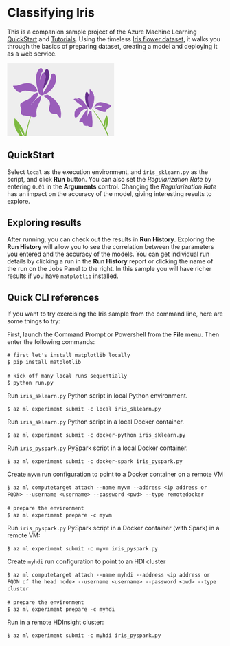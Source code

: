 # Classifying Iris

This is a companion sample project of the Azure Machine Learning [QuickStart](https://docs.microsoft.com/azure/machine-learning/preview/quickstart-installation) and [Tutorials](https://docs.microsoft.com/azure/machine-learning/preview/tutorial-classifying-iris-part-1). Using the timeless [Iris flower dataset](https://en.wikipedia.org/wiki/Iris_flower_data_set), it walks you through the basics of preparing dataset, creating a model and deploying it as a web service.

![cover](./docs/cover.png)

## QuickStart
Select `local` as the execution environment, and `iris_sklearn.py` as the script, and click **Run** button.  You can also set the _Regularization Rate_ by entering `0.01` in the **Arguments** control.  Changing the _Regularization Rate_ has an impact on the accuracy of the model, giving interesting results to explore.

## Exploring results
After running, you can check out the results in **Run History**.  Exploring the **Run History** will allow you to see the correlation between the parameters you entered and the accuracy of the models.  You can get individual run details by clicking a run in the **Run History** report or clicking the name of the run on the Jobs Panel to the right.  In this sample you will have richer results if you have `matplotlib` installed.

## Quick CLI references
If you want to try exercising the Iris sample from the command line, here are some things to try:

First, launch the Command Prompt or Powershell from the **File** menu. Then enter the following commands:

```
# first let's install matplotlib locally
$ pip install matplotlib

# kick off many local runs sequentially
$ python run.py
```

Run `iris_sklearn.py` Python script in local Python environment.
```
$ az ml experiment submit -c local iris_sklearn.py
```

Run `iris_sklearn.py` Python script in a local Docker container.
```
$ az ml experiment submit -c docker-python iris_sklearn.py
```

Run `iris_pyspark.py` PySpark script in a local Docker container.
```
$ az ml experiment submit -c docker-spark iris_pyspark.py
```

Create `myvm` run configuration to point to a Docker container on a remote VM
```
$ az ml computetarget attach --name myvm --address <ip address or FQDN> --username <username> --password <pwd> --type remotedocker

# prepare the environment
$ az ml experiment prepare -c myvm
```

Run `iris_pyspark.py` PySpark script in a Docker container (with Spark) in a remote VM:
```
$ az ml experiment submit -c myvm iris_pyspark.py
```

Create `myhdi` run configuration to point to an HDI cluster
```
$ az ml computetarget attach --name myhdi --address <ip address or FQDN of the head node> --username <username> --password <pwd> --type cluster

# prepare the environment
$ az ml experiment prepare -c myhdi
```

Run in a remote HDInsight cluster:
```
$ az ml experiment submit -c myhdi iris_pyspark.py
```
